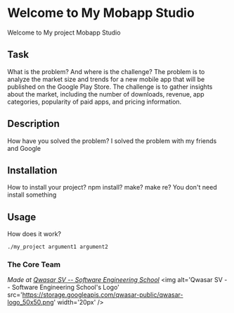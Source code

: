 # Welcome to My Mobapp Studio
Welcome to My project Mobapp Studio

## Task
What is the problem? And where is the challenge?
The problem is to analyze the market size and trends for a new mobile app that will be published on the Google Play Store. 
The challenge is to gather insights about the market, including the number of downloads, revenue, app categories, popularity of paid apps, and pricing information.



## Description
How have you solved the problem?
I solved the problem with my friends and Google

## Installation
How to install your project? npm install? make? make re?
You don't need install something

## Usage
How does it work?

```
./my_project argument1 argument2
```

### The Core Team


<span><i>Made at <a href='https://qwasar.io'>Qwasar SV -- Software Engineering School</a></i></span>
<span><img alt='Qwasar SV -- Software Engineering School's Logo' src='https://storage.googleapis.com/qwasar-public/qwasar-logo_50x50.png' width='20px' /></span>
